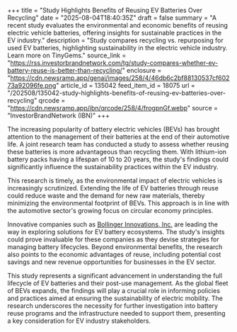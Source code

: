 +++
title = "Study Highlights Benefits of Reusing EV Batteries Over Recycling"
date = "2025-08-04T18:40:35Z"
draft = false
summary = "A recent study evaluates the environmental and economic benefits of reusing electric vehicle batteries, offering insights for sustainable practices in the EV industry."
description = "Study compares recycling vs. repurposing for used EV batteries, highlighting sustainability in the electric vehicle industry. Learn more on TinyGems."
source_link = "https://rss.investorbrandnetwork.com/tg/study-compares-whether-ev-battery-reuse-is-better-than-recycling/"
enclosure = "https://cdn.newsramp.app/genai/images/258/4/46db6c2bf88130537cf60273a92096fe.png"
article_id = 135042
feed_item_id = 18075
url = "/202508/135042-study-highlights-benefits-of-reusing-ev-batteries-over-recycling"
qrcode = "https://cdn.newsramp.app/ibn/qrcode/258/4/frogpnGf.webp"
source = "InvestorBrandNetwork (IBN)"
+++

<p>The increasing popularity of battery electric vehicles (BEVs) has brought attention to the management of their batteries at the end of their automotive life. A joint research team has conducted a study to assess whether reusing these batteries is more advantageous than recycling them. With lithium-ion battery packs having a lifespan of 10 to 20 years, the study's findings could significantly influence the sustainability practices within the EV industry.</p><p>This research is timely, as the environmental impact of electric vehicles is increasingly scrutinized. Extending the life of EV batteries through reuse could reduce waste and the demand for new raw materials, thereby minimizing the environmental footprint of BEVs. This approach is in line with the automotive sector's growing focus on circular economy principles.</p><p>Innovative companies such as <a href='https://www.bollingerinnovations.com' rel='nofollow' target='_blank'>Bollinger Innovations, Inc.</a> are leading the way in exploring solutions for EV battery ecosystems. The study's insights could prove invaluable for these companies as they devise strategies for managing battery lifecycles. Beyond environmental benefits, the research also points to the economic advantages of reuse, including potential cost savings and new revenue opportunities for businesses in the EV sector.</p><p>This study represents a significant advancement in understanding the full lifecycle of EV batteries and their post-use management. As the global fleet of BEVs expands, the findings will play a crucial role in informing policies and practices aimed at ensuring the sustainability of electric mobility. The research underscores the necessity for further investigation into battery reuse programs and the infrastructure needed to support them, presenting a key consideration for EV industry stakeholders.</p>